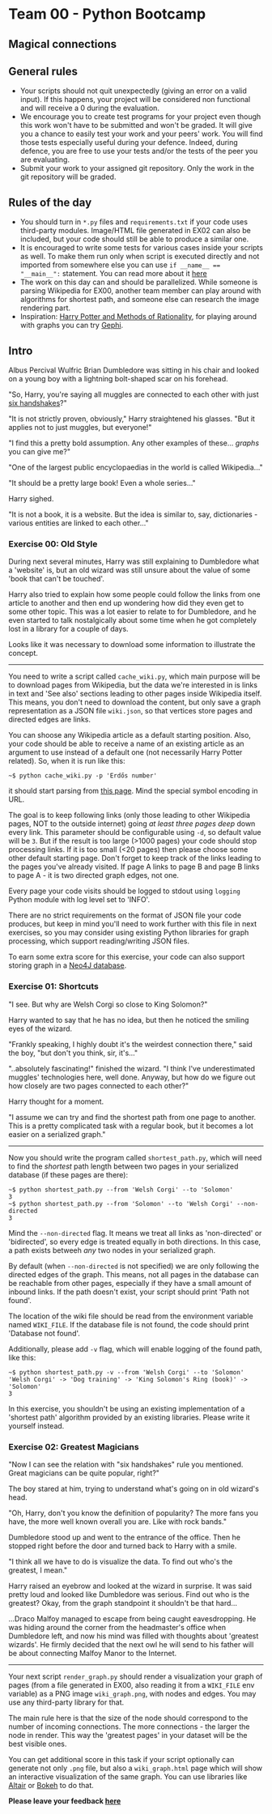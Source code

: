 # Team 00 - Python Bootcamp

## Magical connections

<h2 id="general-rules" >General rules</h2>

- Your scripts should not quit unexpectedly (giving an error on a valid input). If this happens, your project will be considered non functional and will receive a 0 during the evaluation.
- We encourage you to create test programs for your project even though this work won't have to be submitted and won't be graded. It will give you a chance to easily test your work and your peers' work. You will find those tests especially useful during your defence. Indeed, during defence, you are free to use your tests and/or the tests of the peer you are evaluating.
- Submit your work to your assigned git repository. Only the work in the git repository will be graded.

<h2 id="rules-of-the-day" >Rules of the day</h2>

- You should turn in `*.py` files and `requirements.txt` if your code uses third-party modules. Image/HTML file generated in EX02 can also be included, but your code should still be able to produce a similar one.
- It is encouraged to write some tests for various cases inside your scripts as well. To make them run only when script is executed directly and not imported from somewhere else you can use `if __name__ == "__main__":` statement. You can read more about it [here](https://www.geeksforgeeks.org/what-does-the-if-__name__-__main__-do/)
- The work on this day can and should be parallelized. While someone is parsing Wikipedia for EX00, another team member can play around with algorithms for shortest path, and someone else can research the image rendering part.
- Inspiration: [Harry Potter and Methods of Rationality](http://www.hpmor.com/), for playing around with graphs you can try [Gephi](https://gephi.org/).

<h2 id="intro" >Intro</h2>

Albus Percival Wulfric Brian Dumbledore was sitting in his chair and looked on a young boy with
a lightning bolt-shaped scar on his forehead.

 "So, Harry, you're saying all muggles are connected to each other with just [six handshakes](https://en.wikipedia.org/wiki/Six_degrees_of_separation)?"

 "It is not strictly proven, obviously," Harry straightened his glasses. "But it applies
 not to just muggles, but everyone!"

 "I find this a pretty bold assumption. Any other examples of these... *graphs* you can give me?"

 "One of the largest public encyclopaedias in the world is called Wikipedia..."

 "It should be a pretty large book! Even a whole series..."

 Harry sighed.

 "It is not a book, it is a website. But the idea is similar to, say, dictionaries - various
 entities are linked to each other..."

<h3 id="ex00">Exercise 00: Old Style</h3>

During next several minutes, Harry was still explaining to Dumbledore what a 'website' is, but
an old wizard was still unsure about the value of some 'book that can't be touched'.

Harry also tried to explain how some people could follow the links from one article to another and
then end up wondering how did they even get to some other topic. This was a lot easier to relate to
for Dumbledore, and he even started to talk nostalgically about some time when he got completely
lost in a library for a couple of days.

Looks like it was necessary to download some information to illustrate the concept.

-----

You need to write a script called `cache_wiki.py`, which main purpose will be to download pages
from Wikipedia, but the data we're interested in is links in text and 'See also' sections leading
to other pages inside Wikipedia itself. This means, you don't need to download the content, but
only save a graph representation as a JSON file `wiki.json`, so that vertices store pages and
directed edges are links.

You can shoose any Wikipedia article as a default starting position. Also, your code should be
able to receive a name of an existing article as an argument to use instead of a default one
(not necessarily Harry Potter related). So, when it is run like this:

`~$ python cache_wiki.py -p 'Erdős number'`

it should start parsing from [this page](https://en.wikipedia.org/wiki/Erd%C5%91s_number).
Mind the special symbol encoding in URL.

The goal is to keep following links (only those leading to other Wikipedia pages, NOT to the
outside internet) going *at least three pages deep* down every link. This parameter should be
configurable using `-d`, so default value will be `3`. But if the result is too large (>1000 pages)
your code should stop processing links. If it is too small (<20 pages) then please choose some
other default starting page. Don't forget to keep track of the links leading to the pages you've
already visited. If page A links to page B and page B links to page A - it is two directed graph
edges, not one.

Every page your code visits should be logged to stdout using `logging` Python module with log
level set to 'INFO'.

There are no strict requirements on the format of JSON file your code produces, but keep in mind
you'll need to work further with this file in next exercises, so you may consider using existing
Python libraries for graph processing, which support reading/writing JSON files.

To earn some extra score for this exercise, your code can also support storing graph in a [Neo4J
database](https://neo4j.com/download/).

<h3 id="ex01">Exercise 01: Shortcuts</h3>

 "I see. But why are Welsh Corgi so close to King Solomon?"

Harry wanted to say that he has no idea, but then he noticed the smiling eyes of the wizard.

 "Frankly speaking, I highly doubt it's the weirdest connection there," said the boy, "but
 don't you think, sir, it's..."

 "..absolutely fascinating!" finished the wizard. "I think I've underestimated muggles'
 technologies here, well done. Anyway, but how do we figure out how closely are two pages
 connected to each other?"

Harry thought for a moment.

 "I assume we can try and find the shortest path from one page to another. This is a pretty
 complicated task with a regular book, but it becomes a lot easier on a serialized graph."

-----

Now you should write the program called `shortest_path.py`, which will need to find the *shortest*
path length between two pages in your serialized database (if these pages are there):

```console
~$ python shortest_path.py --from 'Welsh Corgi' --to 'Solomon'
3
~$ python shortest_path.py --from 'Solomon' --to 'Welsh Corgi' --non-directed
3
```

Mind the `--non-directed` flag. It means we treat all links as 'non-directed' or 'bidirected', so
every edge is treated equally in both directions. In this case, a path exists betweeh *any* two
nodes in your serialized graph.

By default (when `--non-directed` is not specified) we are only following the directed edges of
the graph. This means, not all pages in the database can be reachable from other pages, especially
if they  have a small amount of inbound links. If the path doesn't exist, your script should print
'Path not found'.

The location of the wiki file should be read from the environment variable named `WIKI_FILE`. If
the database file is not found, the code should print 'Database not found'.

Additionally, please add `-v` flag, which will enable logging of the found path, like this:

```console
~$ python shortest_path.py -v --from 'Welsh Corgi' --to 'Solomon'
'Welsh Corgi' -> 'Dog training' -> 'King Solomon's Ring (book)' -> 'Solomon'
3
```

In this exercise, you shouldn't be using an existing implementation of a 'shortest path'
algorithm provided by an existing libraries. Please write it yourself instead.

<h3 id="ex01">Exercise 02: Greatest Magicians</h3>

  "Now I can see the relation with "six handshakes" rule you mentioned. Great magicians
 can be quite popular, right?"

The boy stared at him, trying to understand what's going on in old wizard's head.

 "Oh, Harry, don't you know the definition of popularity? The more fans you have, the more
 well known overall you are. Like with rock bands."

Dumbledore stood up and went to the entrance of the office. Then he stopped right before the door
and turned back to Harry with a smile.

 "I think all we have to do is visualize the data. To find out who's the greatest, I mean."

Harry raised an eyebrow and looked at the wizard in surprise. It was said pretty loud and looked
like Dumbledore was serious. Find out who is the greatest? Okay, from the graph standpoint it
shouldn't be that hard...

...Draco Malfoy managed to escape from being caught eavesdropping. He was hiding around the corner
from the headmaster's office when Dumbledore left, and now his mind was filled with thoughts about
'greatest wizards'. He firmly decided that the next owl he will send to his father will be about
connecting Malfoy Manor to the Internet.

-----

Your next script `render_graph.py` should render a visualization your graph of pages (from a file
generated in EX00, also reading it from a `WIKI_FILE` env variable) as a PNG image
`wiki_graph.png`, with nodes and edges. You may use any third-party library for that.

The main rule here is that the size of the node should correspond to the number of incoming
connections. The more connections - the larger the node in render. This way the 'greatest pages'
in your dataset will be the best visible ones.

You can get additional score in this task if your script optionally can generate not only `.png`
file, but also a `wiki_graph.html` page which will show an interactive visualization of the same
graph. You can use libraries like [Altair](https://altair-viz.github.io/) or [Bokeh](https://docs.bokeh.org/en/latest/index.html)
to do that.

**Please leave your feedback [here](https://forms.gle/ZmAjM5qJ3uEnADen6)**

